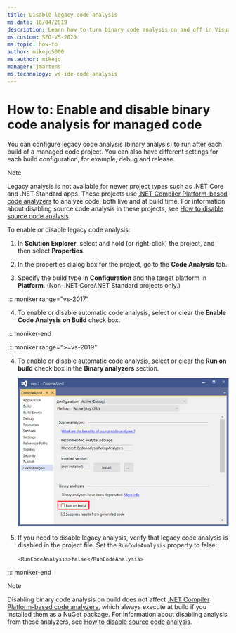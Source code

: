 ```yaml
---
title: Disable legacy code analysis
ms.date: 10/04/2019
description: Learn how to turn binary code analysis on and off in Visual Studio. See how to configure this feature in managed code projects.
ms.custom: SEO-VS-2020
ms.topic: how-to
author: mikejo5000
ms.author: mikejo
manager: jmartens
ms.technology: vs-ide-code-analysis
---
```

# How to: Enable and disable binary code analysis for managed code

You can configure legacy code analysis (binary analysis) to run after each build of a managed code project. You can also have different settings for each build configuration, for example, debug and release.

> [!NOTE]
> Legacy analysis is not available for newer project types such as .NET Core and .NET Standard apps. These projects use [.NET Compiler Platform-based code analyzers](roslyn-analyzers-overview.md) to analyze code, both live and at build time. For information about disabling source code analysis in these projects, see [How to disable source code analysis](disable-code-analysis.md).

To enable or disable legacy code analysis:

1. In **Solution Explorer**, select and hold (or right-click) the project, and then select **Properties**.

2. In the properties dialog box for the project, go to the **Code Analysis** tab.

3. Specify the build type in **Configuration** and the target platform in **Platform**. (Non-.NET Core/.NET Standard projects only.)

::: moniker range="vs-2017"

4. To enable or disable automatic code analysis, select or clear the **Enable Code Analysis on Build** check box.

::: moniker-end

::: moniker range=">=vs-2019"

4. To enable or disable automatic code analysis, select or clear the **Run on build** check box in the **Binary analyzers** section.

   ![Run binary code analysis on build option in Visual Studio](media/run-on-build-binary-analyzers.png)

5. If you need to disable legacy analysis, verify that legacy code analysis is disabled in the project file. Set the `RunCodeAnalysis` property to false:

   `<RunCodeAnalysis>false</RunCodeAnalysis>`

::: moniker-end

> [!NOTE]
> Disabling binary code analysis on build does not affect [.NET Compiler Platform-based code analyzers](roslyn-analyzers-overview.md), which always execute at build if you installed them as a NuGet package. For information about disabling analysis from these analyzers, see [How to disable source code analysis](disable-code-analysis.md).
